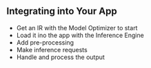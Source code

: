 ## Integrating into Your App

- Get an IR with the Model Optimizer to start
- Load it ino the app with the Inference Engine
- Add pre-processing
- Make inference requests
- Handle and process the output
